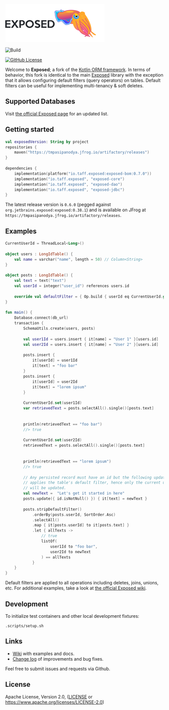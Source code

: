 <img src="./logo.png" alt="Exposed" width="315" />

![Build](https://github.com/tpasipanodya/exposed/actions/workflows/.github/workflows/cicd.yml/badge.svg)

[![GitHub License](https://img.shields.io/badge/license-Apache%20License%202.0-blue.svg?style=flat)](https://www.apache.org/licenses/LICENSE-2.0)

Welcome to **Exposed**; a fork of the [Kotlin ORM framework](https://github.com/JetBrains/Exposed).
In terms of behavior, this fork is identical to the main [Exposed](https://github.com/JetBrains/Exposed)
library with the exception that it allows configuring default filters (query operators) on tables. Default filters can
be useful for implementing multi-tenancy & soft deletes.

## Supported Databases
Visit [the official Exposed page](https://github.com/JetBrains/Exposed) for an updated list.


## Getting started

```kotlin
val exposedVersion: String by project
repositories {
    maven("https://tmpasipanodya.jfrog.io/artifactory/releases")
}

dependencies {
    implementation(platform("io.taff.exposed:exposed-bom:0.7.0"))
    implementation("io.taff.exposed", "exposed-core")
    implementation("io.taff.exposed", "exposed-dao")
    implementation("io.taff.exposed", "exposed-jdbc")
}
```

The latest release version is `0.6.0` (pegged against `org.jetbrains.exposed:exposed:0.38.1`)
and is available on JFrog at `https://tmpasipanodya.jfrog.io/artifactory/releases`.

## Examples

```kotlin
CurrentUserId = ThreadLocal<Long>()

object users : LongIdTable() {
    val name = varchar("name", length = 50) // Column<String>
}

object posts : LongIdTable() {
    val text = text("text")
    val userId = integer("user_id") references users.id

    override val defaultFilter = { Op.build { userId eq CurrentUserId.get() } }
}

fun main() {
    Database.connect(db_url)
    transaction {
        SchemaUtils.create(users, posts)

        val user1Id = users.insert { it[name] = "User 1" }[users.id]
        val user2Id = users.insert { it[name] = "User 2" }[users.id]

        posts.insert {
            it[userId] = user1Id
            it[text] = "foo bar"
        }
        posts.insert {
            it[userId] = user2Id
            it[text] = "lorem ipsum"
        }

        CurrentUserId.set(user1Id)
        var retrievedText = posts.selectAll().single()[posts.text]

       
        println(retrievedText == "foo bar")
        //> true

        CurrentUserId.set(user2Id)
        retrievedText = posts.selectAll().single()[posts.text]

        
        println(retrievedText == "lorem ipsum")
        //> true

        // Any persisted record must have an id but the following update statment 
        // applies the table's default filter, hence only the current user's post 
        // will be updated.
        val newText =  "Let's get it started in here"
        posts.update({ id.isNotNull() }) { it[text] = newText }

        posts.stripDefaultFilter()
            .orderBy(posts.userId, SortOrder.Asc)
            .selectAll()
            .map { it[posts.userId] to it[posts.text] }
            .let { allTexts -> 
                // true
                listOf(
                    user1Id to "foo bar", 
                    user2Id to newText
                ) == allTexts
            }
    }
}
```
Default filters are applied to all operations including deletes, joins, unions, etc.
For additional examples, take a look at 
[the official Exposed wiki](https://github.com/JetBrains/Exposed/wiki).

## Development

To initialize test containers and other local development fixtures:
```shell
.scripts/setup.sh
```

## Links

* [Wiki](https://github.com/JetBrains/Exposed/wiki) with examples and docs.
* [Change log](ChangeLog.md) of improvements and bug fixes.

Feel free to submit issues and requests via Github.

## License

Apache License, Version 2.0, ([LICENSE](/LICENSE.txt) or https://www.apache.org/licenses/LICENSE-2.0)
